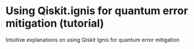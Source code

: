 # Using Qiskit.ignis for quantum error mitigation (tutorial)
Intuitive explanations on using Qiskit Ignis for quantum error mitigation  
